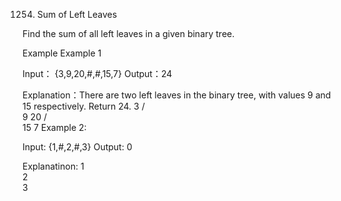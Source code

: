 1254. Sum of Left Leaves

Find the sum of all left leaves in a given binary tree.

Example
Example 1

Input：
{3,9,20,#,#,15,7}
Output：24

Explanation：There are two left leaves in the binary tree, with values 9 and 15 respectively. Return 24.
    3
   / \
  9  20
    /  \
   15   7
Example 2:

Input:
{1,#,2,#,3}
Output:
0

Explanatinon:
1
  \
    2
      \
       3
